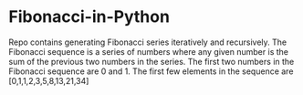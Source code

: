 # Fibonacci-in-Python

Repo contains generating Fibonacci series iteratively and recursively.
The Fibonacci sequence is a series of numbers where any given number is the sum of the previous two numbers in the series.
The first two numbers in the Fibonacci sequence are 0 and 1.
The first few elements in the sequence are [0,1,1,2,3,5,8,13,21,34]

